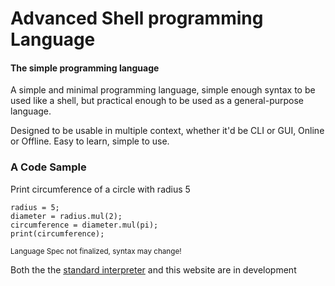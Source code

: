 # Advanced Shell programming Language
#### The simple programming language

A simple and minimal programming language, simple enough syntax to be used like a shell,
but practical enough to be used as a general-purpose language.

Designed to be usable in multiple context, whether it'd be CLI or GUI, Online or Offline.
Easy to learn, simple to use.

### A Code Sample
Print circumference of a circle with radius 5
```
radius = 5;
diameter = radius.mul(2);
circumference = diameter.mul(pi);
print(circumference);
```
<sub>Language Spec not finalized, syntax may change!</sub>

Both the the [standard interpreter](https://github.com/gusza110811/ASH) and this website are in development